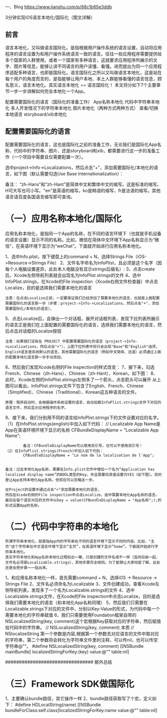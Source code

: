 
一、Blog
https://www.jianshu.com/p/88c1b65e3ddb


3分钟实现iOS语言本地化/国际化（图文详解）

## 前言

语言本地化，又叫做语言国际化。是指根据用户操作系统的语言设置，自动将应用程序的语言设置为和用户操作系统语言一致的语言。往往一些应用程序需要提供给多个国家的人群使用，或者一个国家有多种语言，这就要求应用程序所展示的文字、图片等信息，能够让讲不同语言的用户读懂、看懂。进而提出为同一个应用程序适配多种语言，也即是国际化。语言国际化之所以又叫做语言本地化，这是站在每个用户的角度而言的，是指能够让用户本地、本土人群能够看懂的语言信息，顾名思义，语言本地化。其实语言本地化 == 语言国际化！
本文将分如下7个主要章节一步一步讲解如何完全本地化一个App。

配置需要国际化的语言（国际化的准备工作）
App名称本地化
代码中字符串本地化
多人开发情况下的字符串本地化
图片本地化（两种方式两种方式）
查看/切换本地语言
storyboard/xib本地化


## 配置需要国际化的语言

配置需要国际化的语言，这也是国际化之前的准备工作，无论我们是国际化App名称、代码中的字符串、图片、还是storyboard和xib，都需要进行这一步的准备工作（一个项目中需要且仅需要配置一次）。

选中project->Info->Localizations，然后点击"+"，添加需要国际化/本地化的语言，如下图（默认需要勾选Use Base Internationalization）：

备注： “zh-Hans”和“zh-Hant”是简体中文和繁体中文的缩写。这是标准的缩写。H可大写也可小写。"en"是英语的缩写。ko是韩语的缩写，fr是法语的缩写。其他语言请百度各国语言缩写即可查询。


# （一）应用名称本地化/国际化

应用名称本地化，是指同一个App的名称，在不同的语言环境下（也就是手机设备的语言设置）显示不同的名称。比如，微信在简体中文环境下App名称显示为“微信”，在英语环境下显示为“weChat”。下面就开始进行应用名称本地化。


1、选中Info.plist，按下键盘上的command + N，选择Strings File（iOS->Resource->Strings File）
2、文件名字命名为InfoPlist，且必须是这个名字（因每个人电脑设置差异，此处本人电脑没有显示strings后缀名）:
3、点击create后，Xcode左侧导航列表就会出现名为InfoPlist.strings的文件
4、选中InfoPlist.strings，在Xcode的File inspection（Xcode右侧文件检查器）中点击Localize，目的是选择我们需要本地化的语言

    注意：在点击Localize之前，一定要保证我们已经添加了需要本地化的语言，也就是上面配置需要国际化的语言那一步（步骤：project->Info->Localizations，然后点击"+"，添加需要国际化/本地化的语言）。
5、点击Localize后，会弹出一个对话框，展开对话框列表，发现下拉列表所展示的语言正是我们在上面配置的需要国际化的语言，选择我们需要本地化的语言，然后点击对话框的Localize按钮

    注意：如果我们没有在 PROJECT 中配置需要国际化的语言（project->Info->Localizations，然后点击"+"），上图下拉列表中将只会出现"Base"和"English"选项，English语言是系统默认的语言，其他需要国际化的语言（例如中文简体、法语）必须通过上面的配置本地化语言那一步手动添加。

6、然后我们发现Xcode右侧的File inspection的样式改变：
7、接下来，勾选French、Chinese（zh-Hans）、Chinese（zh-Hant）、Korean，如下图：
8、此时，Xcode左侧的InfoPlist.stirings左侧多了一个箭头，点击箭头可以展开
    从上图可以看出，InfoPlist.strings文件下包含了English、French、Chinese（Simplified）、Chinese（Traditional）、Korean这五种语言的文件。


    原理：程序启动时，会根据操作系统设置的语言，自动加载InfoPlist.strings文件下对应的语言文件，然后显示应用程序的名字。

9、接下来，我们分别用不同的语言给InfoPlist.strings下的文件设置对应的名字。
    （1）在InfoPlist.strings(english)中加入如下代码：
            // Localizable App Name是App在英语环境环境下显示的名称
            CFBundleDisplayName = "Localizable App Name";

            备注：CFBundleDisplayName可以使用双引号，也可以不使用双引号！
    （2）在InfoPlist.strings(French)中加入如下代码：
            CFBundleDisplayName = "Le nom de la localisation de l'App";


    备注：过去本地化App名称，需要在Info.plist文件中增加一个名为“Application has localized display name”的BOOL类型的Key，并且需要将其值设置为YES（如下图）。目的是让App支持本地化App名称。但现在可以忽略这一步。

    在Project的设置中通过点击"+"添加需要本地化的语言。
    然后在Xcode右侧的File inspection中点击Localize，选中需要本地化App名称的语言。
    最后在每个语言对应的文件中以key = value(CFBundleDisplayName = "App名称";);的形式设置App的名称。

  
# （二）代码中字符串的本地化

    所谓字符串本地化，就是指App内的字符串在不同的语言环境下显示不同的内容。比如，"主页"这个字符串在中文语言环境下显示“主页”，在英语环境下显示“home”。下面就开始进行字符串本地化。
    其实字符本地化和App名称本地化过程如出一辙，只是创建的文件名成不一样（连同后缀一起，文件名必须是Localizable.strings），其他步骤完全相同。为了能够让大家彻底了解，此处还是会把步骤一一贴出来。

1、和应用名称本地化一样，首先需要command + N，选择iOS -> Resource -> Strings File
2、文件名必须命名为Localizable
3、文件创建成功，查看Xcode左侧导航列表，发现多了一个名为Localizable.strings的文件
4、选中Localizable.strings文件，在Xcode的File inspection中点击Localize，目的是选择我们需要本地化的语言（和本地化App名称同理）
5、然后我们只需要在Localizable.strings下对应的文件中，分别以Key-Value的形式，为代码中每一个需要本地化的字符串赋值
6、我们只需要使用Foundation框架自带的NSLocalizedString(key, comment)这个宏根据Key获取对应的字符串，然后赋值给代码中的字符串。
    // NSLocalizedString(key, comment) 本质
    // NSlocalizeString 第一个参数是内容,根据第一个参数去对应语言的文件中取对应的字符串，第二个参数将会转化为字符串文件里的注释，可以传nil，也可以传空字符串@""。
    #define NSLocalizedString(key, comment) [[NSBundle mainBundle] localizedStringForKey:(key) value:@"" table:nil]

################################ 额外总结
# （三）Framework SDK做国际化

1、主要确认bundle路径，其它操作一样
2、bundle路径获取写了个宏，定义如下：
    #define HDLocalString(name)  [[NSBundle bundleForClass:self.class]localizedStringForKey:name value:@"" table:nil]




